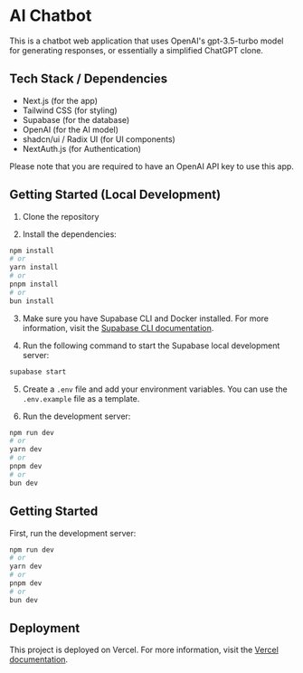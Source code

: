 # AI Chatbot

This is a chatbot web application that uses OpenAI's gpt-3.5-turbo model for generating responses, or essentially a simplified ChatGPT clone.

## Tech Stack / Dependencies

- Next.js (for the app)
- Tailwind CSS (for styling)
- Supabase (for the database)
- OpenAI (for the AI model)
- shadcn/ui / Radix UI (for UI components)
- NextAuth.js (for Authentication)

Please note that you are required to have an OpenAI API key to use this app.

## Getting Started (Local Development)

1. Clone the repository

2. Install the dependencies:

```bash
npm install
# or
yarn install
# or
pnpm install
# or
bun install
```

3. Make sure you have Supabase CLI and Docker installed. For more information, visit the [Supabase CLI documentation](https://supabase.com/docs/guides/local-development).

4. Run the following command to start the Supabase local development server:

```bash
supabase start
```

5. Create a `.env` file and add your environment variables. You can use the `.env.example` file as a template.

6. Run the development server:

```bash
npm run dev
# or
yarn dev
# or
pnpm dev
# or
bun dev
```


## Getting Started

First, run the development server:

```bash
npm run dev
# or
yarn dev
# or
pnpm dev
# or
bun dev
```

## Deployment

This project is deployed on Vercel. For more information, visit the [Vercel documentation](https://vercel.com/docs).
